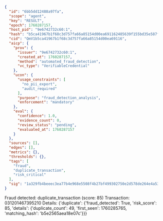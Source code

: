 ```json
{
  "id": "6bb5dd12488a97fa",
  "scope": "agent",
  "key": "RESULT",
  "epoch": 1760287157,
  "host_pid": "9e6742732c60:1",
  "hash": "b5ca41967b1f68c3d757fa66a85154d00ea691162485639f155bd35e587f705e",
  "cid": "QmV1b5ca41967b1f68c3d757fa66a85154d00ea69116",
  "aicp": {
    "prov": {
      "issuer": "9e6742732c60:1",
      "created_at": 1760287157,
      "method": "automated_fraud_detection",
      "vc_type": "VerifiableCredential"
    },
    "ucon": {
      "usage_constraints": [
        "no_pii_export",
        "audit_required"
      ],
      "purpose": "fraud_detection_analysis",
      "enforcement": "mandatory"
    },
    "eval": {
      "confidence": 1.0,
      "evidence_count": 0,
      "review_status": "pending",
      "evaluated_at": 1760287157
    }
  },
  "sources": [],
  "edges": [],
  "metrics": {},
  "thresholds": {},
  "tags": [
    "fraud",
    "duplicate_transaction",
    "risk_critical"
  ],
  "sig": "1a329fb4beeec3ea77b4e968e5508f4b27bf499302750e2d578de264e4a53f21"
}
```

Fraud detected: duplicate_transaction (score: 85)
Transaction: 031201467395210
Details: {'duplicate': {'fraud_detected': True, 'risk_score': 85, 'details': {'duplicate_count': 49, 'first_seen': 1760285765, 'matching_hash': 'b5e2565aea18e07c'}}}